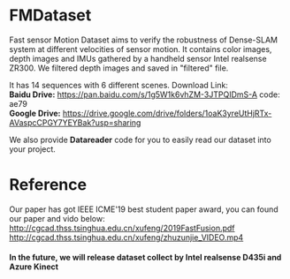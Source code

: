# FMDataset
Fast sensor Motion Dataset aims to verify the robustness of Dense-SLAM system at different velocities of sensor motion. 
It contains color images, depth images and IMUs gathered by a handheld sensor Intel realsense ZR300. We filtered depth images and saved in "filtered" file.

It has 14 sequences with 6 different scenes. Download Link:  
**Baidu Drive:** https://pan.baidu.com/s/1g5W1k6vhZM-3JTPQIDmS-A  code: ae79  
**Google Drive:** https://drive.google.com/drive/folders/1oaK3yreUtHjRTx-AVaspcCPGY7YEYBak?usp=sharing

We also provide **Datareader** code for you to easily read our dataset into your project.

# Reference
Our paper has got IEEE ICME'19 best student paper award, you can found our paper and vido below:  
http://cgcad.thss.tsinghua.edu.cn/xufeng/2019FastFusion.pdf  
http://cgcad.thss.tsinghua.edu.cn/xufeng/zhuzunjie_VIDEO.mp4

#### In the future, we will release dataset collect by Intel realsense D435i and Azure Kinect
